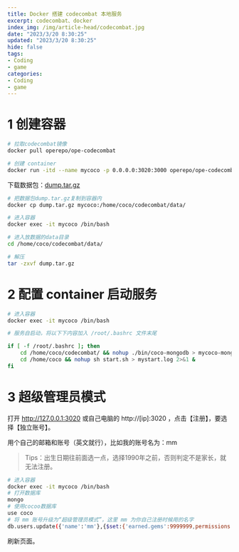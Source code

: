 ```yaml
---
title: Docker 搭建 codecombat 本地服务
excerpt: codecombat、docker
index_img: /img/article-head/codecombat.jpg
date: "2023/3/20 8:30:25"
updated: "2023/3/20 8:30:25"
hide: false
tags:
- Coding
- game
categories:
- Coding
- game
---
```


# 1 创建容器

```bash
# 拉取codecombat镜像
docker pull operepo/ope-codecombat

# 创建 container
docker run -itd --name mycoco -p 0.0.0.0:3020:3000 operepo/ope-codecombat /bin/bash

```

下载数据包：[dump.tar.gz](https://github.com/mingyue0094/the_the_tes/releases/download/v1.1/dump.tar.gz)

```bash
# 把数据包dump.tar.gz复制到容器内
docker cp dump.tar.gz mycoco:/home/coco/codecombat/data/

# 进入容器
docker exec -it mycoco /bin/bash

# 进入放数据的data目录
cd /home/coco/codecombat/data/

# 解压
tar -zxvf dump.tar.gz
```

# 2 配置 container 启动服务

```bash
# 进入容器
docker exec -it mycoco /bin/bash

# 服务自启动，将以下下内容加入 /root/.bashrc 文件末尾

if [ -f /root/.bashrc ]; then
    cd /home/coco/codecombat/ && nohup ./bin/coco-mongodb > mycoco-mongodb.log 2>&1 &
    cd /home/coco && nohup sh start.sh > mystart.log 2>&1 &
fi

```

# 3 超级管理员模式

打开 http://127.0.0.1:3020 或自己电脑的 http://[ip]:3020 ，点击【注册】，要选择【独立账号】。

用个自己的邮箱和账号（英文就行），比如我的账号名为：mm

>Tips：出生日期往前面选一点，选择1990年之前，否则判定不是家长，就无法注册。

```bash
# 进入容器
docker exec -it mycoco /bin/bash
# 打开数据库
mongo
# 使用cocoo数据库
use coco
# 将 mm 账号升级为“超级管理员模式”，这里 mm 为你自己注册时候用的名字
db.users.update({'name':'mm'},{$set:{'earned.gems':9999999,permissions:["godmode","admin"]}},true,false);

```

刷新页面。

